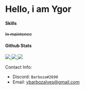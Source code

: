 <!--
**YgorAlves/YgorAlves** is a ✨ _special_ ✨ repository because its `README.md` (this file) appears on your GitHub profile.

Here are some ideas to get you started:

- 🔭 I’m currently working on ...
- 🌱 I’m currently learning ...
- 👯 I’m looking to collaborate on ...
- 🤔 I’m looking for help with ...
- 💬 Ask me about ...
- 📫 How to reach me: ...
- 😄 Pronouns: ...
- ⚡ Fun fact: ...
-->
# Hello, i am Ygor

#### Skills
~~In maintence~~

#### Github Stats
<!-- <details>
  <summary>Stats</summary> -->
<a href="https://github.com/YgorAlves">
  <img src="https://github-readme-stats.vercel.app/api?username=ygoralves&show_icons=true&theme=dracula" />
</a>
<a href="https://github.com/YgorAlves">
  <img src="https://github-readme-stats.vercel.app/api/top-langs/?username=Daggy1234&layout=compact&theme=dracula" />
</a>
<a href="https://github.com/YgorAlves">
  <img src="https://raw.githubusercontent.com/ygoralves/generate-stats/master/generated/languages.svg" />
</a>
<!-- </details> -->
  
Contact Info:

- Discord: `Barboza#2690`
- Email: ybarbozalves@gmail.com
